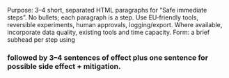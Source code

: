 Purpose: 3–4 short, separated HTML paragraphs for “Safe immediate steps”. No bullets; each paragraph is a step.
Use EU‑friendly tools, reversible experiments, human approvals, logging/export. Where available, incorporate data quality, existing tools and time capacity.
Form: a brief subhead per step using <h3 class='sub'> followed by 3–4 sentences of effect plus one sentence for possible side effect + mitigation.
